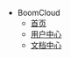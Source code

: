 - BoomCloud
  - [首页](https://www.boomss.co/)
  - [用户中心](https://www.boomss.co/clientarea.php)
  - [文档中心](https://boomcloud-hk.github.io/wiki/)